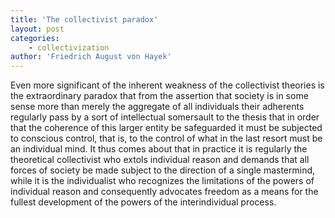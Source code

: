 ```yaml
---
title: 'The collectivist paradox'
layout: post
categories:
    - collectivization
author: 'Friedrich August von Hayek'
---
```


Even more significant of the inherent weakness of the collectivist theories is the extraordinary paradox that from the assertion that society is in some sense more than merely the aggregate of all individuals their adherents regularly pass by a sort of intellectual somersault to the thesis that in order that the coherence of this larger entity be safeguarded it must be subjected to conscious control, that is, to the control of what in the last resort must be an individual mind. It thus comes about that in practice it is regularly the theoretical collectivist who extols individual reason and demands that all forces of society be made subject to the direction of a single mastermind, while it is the individualist who recognizes the limitations of the powers of individual reason and consequently advocates freedom as a means for the fullest development of the powers of the interindividual process.